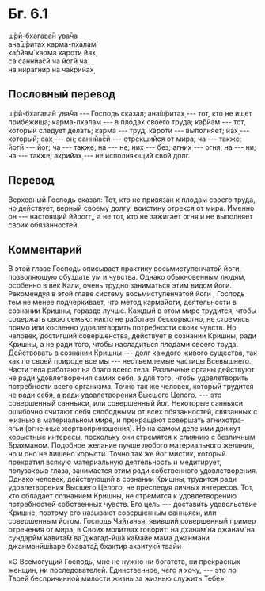 # Бг. 6.1
ш́рӣ-бхагава̄н ува̄ча<br/>
ана̄ш́ритах̣ карма-пхалам̇<br/>
ка̄рйам̇ карма кароти йах̣<br/>
са саннйа̄сӣ ча йогӣ ча<br/>
на нирагнир на ча̄крийах̣
## Пословный перевод

ш́рӣ-бхагава̄н ува̄ча --- Господь сказал; ана̄ш́ритах̣ --- тот, кто не ищет
прибежища; карма-пхалам --- в плодах своего труда; ка̄рйам --- тот,
который следует делать; карма --- труд; кароти --- выполняет; йах̣ ---
который; сах̣ --- он; саннйа̄сӣ --- отрекшийся от мира; ча --- также; йогӣ
--- йог; ча --- также; на --- не; них̣ --- без; агних̣ --- огня; на ---
ни; ча --- также; акрийах̣ --- не исполняющий свой долг.

## Перевод

Верховный Господь сказал: Тот, кто не привязан к плодам своего труда, но
действует, верный своему долгу, воистину отрекся от мира. Именно он ---
настоящий ййоогг,, а не тот, кто не зажигает огня и не выполняет своих
обязанностей.

## Комментарий

В этой главе Господь описывает практику восьмиступенчатой йоги,
позволяющую обуздать ум и чувства. Однако обыкновенным людям, особенно в
век Кали, очень трудно заниматься этим видом йоги. Рекомендуя в этой
главе систему восьмиступенчатой йоги , Господь тем не менее
подчеркивает, что метод кармайоги, деятельности в сознании Кришны,
гораздо лучше. Каждый в этом мире трудится, чтобы содержать свою семью:
никто не работает бескорыстно, не стремясь прямо или косвенно
удовлетворить потребности своих чувств. Но человек, достигший
совершенства, действует в сознании Кришны, ради Кришны, а не ради того,
чтобы насладиться плодами своего труда. Действовать в сознании Кришны
--- долг каждого живого существа, так как по своей природе все мы ---
неотъемлемые частицы Всевышнего. Части тела работают на благо всего
тела. Различные органы действуют не ради удовлетворения самих себя, а
для того, чтобы удовлетворить потребности всего организма. Точно так же
человек, который трудится не ради себя, а ради удовлетворения Высшего
Целого, --- это совершенный санньяси, или совершенный йог. Некоторые
санньяси ошибочно считают себя свободными от всех обязанностей,
связанных с жизнью в материальном мире, и прекращают совершать
агнихотра-ягьи (огненные жертвоприношения). Но на самом деле ими движут
корыстные интересы, поскольку они стремятся к слиянию с безличным
Брахманом. Подобное желание лучше любого материального желания, но и оно
не лишено корысти. Точно так же йог мистик, который прекратил всякую
материальную деятельность и медитирует, полузакрыв глаза, занимается
этим ради собственного удовлетворения. Однако человек, действующий в
сознании Кришны, трудится ради удовлетворения Высшего Целого, не
преследуя личных интересов. Тот, кто обладает сознанием Кришны, не
стремится к удовлетворению потребностей собственных чувств. Его цель ---
доставить удовольствие Кришне, поэтому его называют совершенным
санньяси, или совершенным йогом. Господь Чайтанья, явивший совершенный
пример отречения от мира, в Своих молитвах говорит: на дханам̇ на джанам̇
на сундарӣм̇ кавита̄м̇ ва̄ джагад-ӣш́а ка̄майе мама джанмани джанманӣш́варе
бхавата̄д бхактир ахаитукӣ твайи

«О Всемогущий Господь, мне не нужно ни богатств, ни прекрасных женщин,
ни последователей. Единственное, чего я хочу, --- это по Твоей
беспричинной милости жизнь за жизнью служить Тебе».
